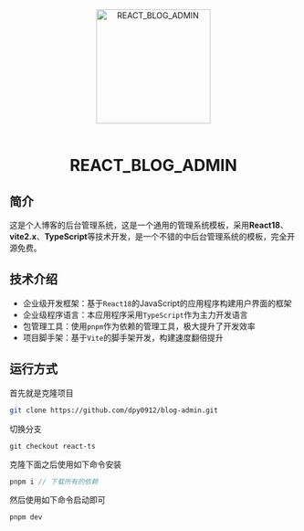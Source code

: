<!--
 * @Author: bugdr
 * @Date: 2022-05-30 22:13:52
 * @LastEditors: bugdr
 * @LastEditTime: 2022-07-08 22:12:27
 * @FilePath: \react-blog-admin\README.md
 * @Description: 
-->
<div align="center"><a href="https://github.com/dpy/blog-admin"><img alt="REACT_BLOG_ADMIN" src="https://bugdr-project-1305152720.cos.ap-beijing.myqcloud.com/blog-images/app/blog-app.jpg" width="200" height="200"></a><br><br>

<h1>REACT_BLOG_ADMIN</h1>
</div>

## 简介

这是个人博客的后台管理系统，这是一个通用的管理系统模板，采用**React18**、**vite2.x**、**TypeScript**等技术开发，是一个不错的中后台管理系统的模板，完全开源免费。

## 技术介绍

- 企业级开发框架：基于`React18`的JavaScript的应用程序构建用户界面的框架
- 企业级程序语言：本应用程序采用`TypeScript`作为主力开发语言
- 包管理工具：使用`pnpm`作为依赖的管理工具，极大提升了开发效率
- 项目脚手架：基于`Vite`的脚手架开发，构建速度翻倍提升

## 运行方式

首先就是克隆项目

```sh
git clone https://github.com/dpy0912/blog-admin.git
```

切换分支

```
git checkout react-ts
```

克隆下面之后使用如下命令安装

```js
pnpm i // 下载所有的依赖
```

然后使用如下命令启动即可

```JavaScript
pnpm dev
```
